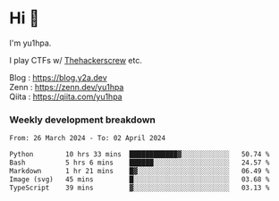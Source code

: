 # Hi 👋

I'm yu1hpa.

I play CTFs w/ [Thehackerscrew](https://www.thehackerscrew.team/) etc.

Blog : https://blog.y2a.dev  
Zenn : https://zenn.dev/yu1hpa  
Qiita : https://qiita.com/yu1hpa  

### Weekly development breakdown

<!--START_SECTION:waka-->

```txt
From: 26 March 2024 - To: 02 April 2024

Python        10 hrs 33 mins  ████████████▓░░░░░░░░░░░░   50.74 %
Bash          5 hrs 6 mins    ██████░░░░░░░░░░░░░░░░░░░   24.57 %
Markdown      1 hr 21 mins    █▓░░░░░░░░░░░░░░░░░░░░░░░   06.49 %
Image (svg)   45 mins         █░░░░░░░░░░░░░░░░░░░░░░░░   03.68 %
TypeScript    39 mins         ▓░░░░░░░░░░░░░░░░░░░░░░░░   03.13 %
```

<!--END_SECTION:waka-->

